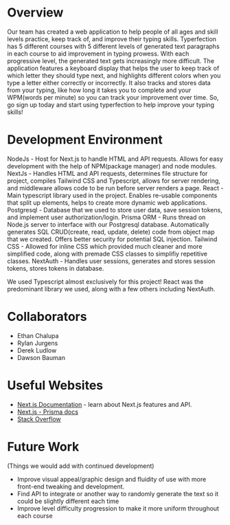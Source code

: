 # Overview

Our team has created a web application to help people of all ages and skill levels practice, keep track of, and improve their typing skills. Typerfection has 5 different courses with 5 different levels of generated text paragraphs in each course to aid improvement in typing prowess. With each progressive level, the generated text gets increasingly more difficult. The application features a keyboard display that helps the user to keep track of which letter they should type next, and highlights different colors when you type a letter either correctly or incorrectly. It also tracks and stores data from your typing, like how long it takes you to complete and your WPM(words per minute) so you can track your improvement over time. So, go sign up today and start using typerfection to help improve your typing skills!

# Development Environment

NodeJs - Host for Next.js to handle HTML and API requests. Allows for easy development with the help of NPM(package manager) and node modules.
NextJs - Handles HTML and API requests, determines file structure for project, compiles Tailwind CSS and Typescript, allows for server rendering, and middleware allows code to be run before server renders a page.
React - Main typescript library used in the project. Enables re-usable components that split up elements, helps to create more dynamic web applications.
Postgresql - Database that we used to store user data, save session tokens, and implement user authorization/login.
Prisma ORM - Runs thread on Node.js server to interface with our Postgresql database. Automatically generates SQL CRUD(create, read, update, delete) code from object map that we created. Offers better security for potential SQL injection.
Tailwind CSS - Allowed for inline CSS which provided much cleaner and more simplified code, along with premade CSS classes to simplifiy repetitive classes.
NextAuth - Handles user sessions, generates and stores session tokens, stores tokens in database.


We used Typescript almost exclusively for this project! React was the predominant library we used, along with a few others including NextAuth.

# Collaborators
- Ethan Chalupa 
- Rylan Jurgens
- Derek Ludlow
- Dawson Bauman

# Useful Websites
- [Next.js Documentation](https://nextjs.org/docs) - learn about Next.js features and API.
- [Next.js - Prisma docs](https://vercel.com/guides/nextjs-prisma-postgres)
- [Stack Overflow](https://stackoverflow.com/)

# Future Work
(Things we would add with continued development)
* Improve visual appeal/graphic design and fluidity of use with more front-end tweaking and development.
* Find API to integrate or another way to randomly generate the text so it could be slightly different each time
* Improve level difficulty progression to make it more uniform throughout each course

